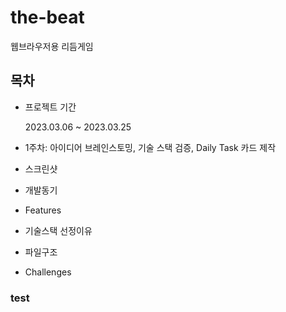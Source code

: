 # the-beat

웹브라우저용 리듬게임

## 목차

- 프로젝트 기간

  2023.03.06 ~ 2023.03.25

- 1주차: 아이디어 브레인스토밍, 기술 스택 검증, Daily Task 카드 제작
- 스크린샷
- 개발동기
- Features
- 기술스택
  선정이유
- 파일구조
- Challenges

### test
